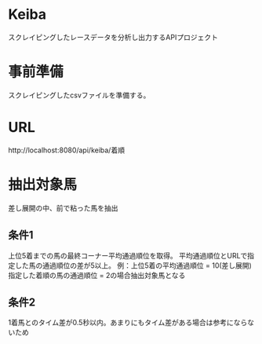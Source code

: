 # Keiba
スクレイピングしたレースデータを分析し出力するAPIプロジェクト

# 事前準備
スクレイピングしたcsvファイルを準備する。

# URL
http://localhost:8080/api/keiba/着順

# 抽出対象馬
差し展開の中、前で粘った馬を抽出

## 条件1
上位5着までの馬の最終コーナー平均通過順位を取得。
平均通過順位とURLで指定した馬の通過順位の差が5以上。
例：上位5着の平均通過順位 = 10(差し展開)
    指定した着順の馬の通過順位 = 2の場合抽出対象馬となる

## 条件2
1着馬とのタイム差が0.5秒以内。あまりにもタイム差がある場合は参考にならないため
